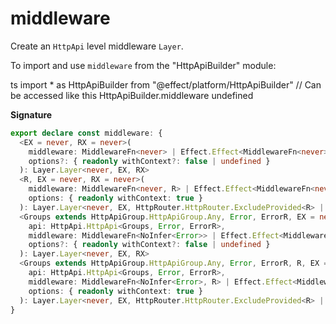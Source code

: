 # middleware

Create an `HttpApi` level middleware `Layer`.

To import and use `middleware` from the "HttpApiBuilder" module:

ts
import \* as HttpApiBuilder from "@effect/platform/HttpApiBuilder"
// Can be accessed like this
HttpApiBuilder.middleware
undefined

**Signature**

```ts
export declare const middleware: {
  <EX = never, RX = never>(
    middleware: MiddlewareFn<never> | Effect.Effect<MiddlewareFn<never>, EX, RX>,
    options?: { readonly withContext?: false | undefined }
  ): Layer.Layer<never, EX, RX>
  <R, EX = never, RX = never>(
    middleware: MiddlewareFn<never, R> | Effect.Effect<MiddlewareFn<never, R>, EX, RX>,
    options: { readonly withContext: true }
  ): Layer.Layer<never, EX, HttpRouter.HttpRouter.ExcludeProvided<R> | RX>
  <Groups extends HttpApiGroup.HttpApiGroup.Any, Error, ErrorR, EX = never, RX = never>(
    api: HttpApi.HttpApi<Groups, Error, ErrorR>,
    middleware: MiddlewareFn<NoInfer<Error>> | Effect.Effect<MiddlewareFn<NoInfer<Error>>, EX, RX>,
    options?: { readonly withContext?: false | undefined }
  ): Layer.Layer<never, EX, RX>
  <Groups extends HttpApiGroup.HttpApiGroup.Any, Error, ErrorR, R, EX = never, RX = never>(
    api: HttpApi.HttpApi<Groups, Error, ErrorR>,
    middleware: MiddlewareFn<NoInfer<Error>, R> | Effect.Effect<MiddlewareFn<NoInfer<Error>, R>, EX, RX>,
    options: { readonly withContext: true }
  ): Layer.Layer<never, EX, HttpRouter.HttpRouter.ExcludeProvided<R> | RX>
}
```
